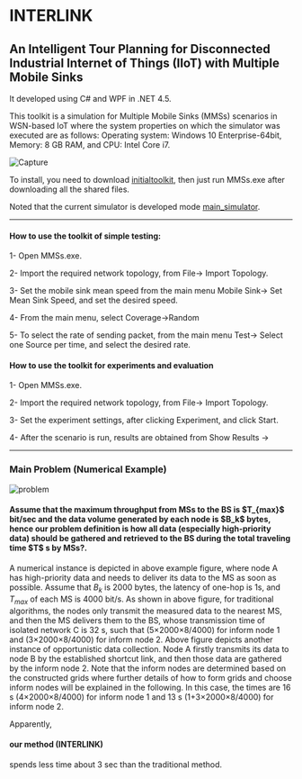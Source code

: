 # INTERLINK
<h2>An Intelligent Tour Planning for Disconnected Industrial Internet of Things (IIoT) with Multiple Mobile Sinks</h2>
It developed using C# and WPF in .NET 4.5. 

This toolkit is a simulation for Multiple Mobile Sinks (MMSs) scenarios in WSN-based IoT where the system properties on which the simulator was executed are as follows: Operating system: Windows 10 Enterprise-64bit, Memory: 8 GB RAM, and CPU: Intel Core i7. 


![Capture](https://user-images.githubusercontent.com/10537549/197042140-9ff3748d-20f2-4700-bb3c-3eee54a876b4.PNG)

To install, you need to download [initialtoolkit](http://staff.ustc.edu.cn/~anmande/miniflow/toolkit.rar), then just run MMSs.exe after downloading all the shared files.

Noted that the current simulator is developed mode [main_simulator](http://staff.ustc.edu.cn/~anmande/miniflow/). 


-----------------------------------------------------------------------------------------------------

<h4>How to use the toolkit of simple testing:</h4>

1- Open MMSs.exe.

2- Import the required network topology, from File-> Import Topology.

3- Set the mobile sink mean speed from the main menu Mobile Sink-> Set Mean Sink Speed, and set the desired speed.

4- From the main menu, select Coverage->Random

5- To select the rate of sending packet, from the main menu Test-> Select one Source per time, and select the desired rate.


<h4>How to use the toolkit for experiments and evaluation</h4>

1- Open MMSs.exe.

2- Import the required network topology, from File-> Import Topology.

3- Set the experiment settings, after clicking Experiment, and click Start.

4- After the scenario is run, results are obtained from Show Results ->

-----------------------------------------------------------------------------------------------------

<h3> Main Problem (Numerical Example)</h3>

![problem](https://user-images.githubusercontent.com/10537549/201293082-8b5c8c7d-18ee-4b00-b188-c8a4991fde48.png)

<h4>Assume that the maximum throughput from MSs to the BS is $T_{max}$ bit/sec and the data volume generated by each node is $B_k$ bytes, hence our problem definition is how all data (especially high-priority data) should be gathered and retrieved to the BS during the total traveling time $T$ s by MSs?.</h4>

A numerical instance is depicted in above example figure, where node A has high-priority data and needs to deliver its data to the MS as soon as possible. Assume that $B_k$ is 2000 bytes, the latency of one-hop is 1s, and $T_{max}$ of each MS is 4000 bit/s. As shown in above figure, for traditional algorithms, the nodes only transmit the measured data to the nearest MS, and then the MS delivers them to the BS, whose transmission time of isolated network C is 32 s, such that (5×2000×8/4000) for inform node 1 and (3×2000×8/4000) for inform node 2. 
Above figure depicts another instance of opportunistic data collection. Node A firstly transmits its data to node B by the established shortcut link, and then those data are gathered by the inform node 2. Note that the inform nodes are determined based on the constructed grids where further details of how to form grids and choose inform nodes will be explained in the following. In this case, the times are 16 s (4×2000×8/4000) for inform node 1 and 13 s (1+3×2000×8/4000) for inform node 2. 

Apparently, <h4>our method (INTERLINK)</h4> spends less time about 3 sec than the traditional method.
